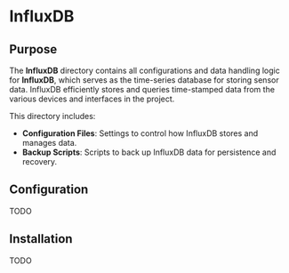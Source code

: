 # InfluxDB

## Purpose

The **InfluxDB** directory contains all configurations and data handling logic for **InfluxDB**, which serves as the time-series database for storing sensor data. InfluxDB efficiently stores and queries time-stamped data from the various devices and interfaces in the project.

This directory includes:

- **Configuration Files**: Settings to control how InfluxDB stores and manages data.
- **Backup Scripts**: Scripts to back up InfluxDB data for persistence and recovery.

## Configuration

TODO

## Installation

TODO
